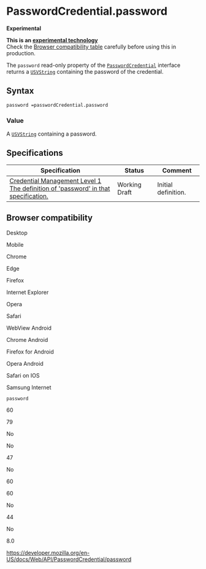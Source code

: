 # PasswordCredential.password

**Experimental**

**This is an [experimental technology](https://developer.mozilla.org/en-US/docs/MDN/Guidelines/Conventions_definitions#experimental)**  
Check the [Browser compatibility table](#browser_compatibility) carefully before using this in production.

The `password` read-only property of the [`PasswordCredential`](../passwordcredential) interface returns a [`USVString`](../usvstring) containing the password of the credential.

## Syntax

    password =passwordCredential.password

### Value

A [`USVString`](../usvstring) containing a password.

## Specifications

<table><thead><tr class="header"><th>Specification</th><th>Status</th><th>Comment</th></tr></thead><tbody><tr class="odd"><td><a href="https://w3c.github.io/webappsec-credential-management/#dom-passwordcredential-password">Credential Management Level 1<br />
<span class="small">The definition of 'password' in that specification.</span></a></td><td><span class="spec-wd">Working Draft</span></td><td>Initial definition.</td></tr></tbody></table>

## Browser compatibility

Desktop

Mobile

Chrome

Edge

Firefox

Internet Explorer

Opera

Safari

WebView Android

Chrome Android

Firefox for Android

Opera Android

Safari on IOS

Samsung Internet

`password`

60

79

No

No

47

No

60

60

No

44

No

8.0

<a href="https://developer.mozilla.org/en-US/docs/Web/API/PasswordCredential/password" class="_attribution-link">https://developer.mozilla.org/en-US/docs/Web/API/PasswordCredential/password</a>

